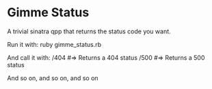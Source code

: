 Gimme Status
============

A trivial sinatra qpp that returns the status code you want.

Run it with:
	ruby gimme_status.rb
  
And call it with:
	/404 #=> Returns a 404 status
	/500 #=> Returns a 500 status

And so on, and so on, and so on
